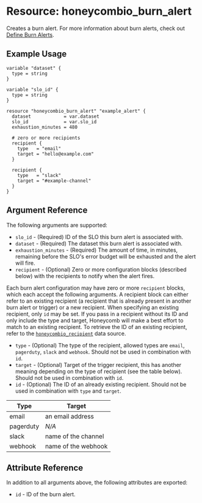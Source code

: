 # Resource: honeycombio_burn_alert

Creates a burn alert. For more information about burn alerts, check out [Define Burn Alerts](https://docs.honeycomb.io/working-with-your-data/slos/slo-process/#define-burn-alerts).

## Example Usage

```hcl
variable "dataset" {
  type = string
}

variable "slo_id" {
  type = string
}

resource "honeycombio_burn_alert" "example_alert" {
  dataset            = var.dataset
  slo_id             = var.slo_id
  exhaustion_minutes = 480

  # zero or more recipients
  recipient {
    type   = "email"
    target = "hello@example.com"
  }

  recipient {
    type   = "slack"
    target = "#example-channel"
  }
}
```

## Argument Reference

The following arguments are supported:

* `slo_id` - (Required) ID of the SLO this burn alert is associated with.
* `dataset` - (Required) The dataset this burn alert is associated with.
* `exhaustion_minutes` - (Required) The amount of time, in minutes, remaining before the SLO's error budget will be exhausted and the alert will fire.
* `recipient` - (Optional) Zero or more configuration blocks (described below) with the recipients to notify when the alert fires.

Each burn alert configuration may have zero or more `recipient` blocks, which each accept the following arguments. A recipient block can either refer to an existing recipient (a recipient that is already present in another burn alert or trigger) or a new recipient. When specifying an existing recipient, only `id` may be set. If you pass in a recipient without its ID and only include the type and target, Honeycomb will make a best effort to match to an existing recipient. To retrieve the ID of an existing recipient, refer to the [`honeycombio_recipient`](../data-sources/recipient.md) data source.

* `type` - (Optional) The type of the recipient, allowed types are `email`, `pagerduty`, `slack` and `webhook`. Should not be used in combination with `id`.
* `target` - (Optional) Target of the trigger recipient, this has another meaning depending on the type of recipient (see the table below). Should not be used in combination with `id`.
* `id` - (Optional) The ID of an already existing recipient. Should not be used in combination with `type` and `target`.

Type      | Target
----------|-------------------------
email     | an email address
pagerduty | _N/A_
slack     | name of the channel
webhook   | name of the webhook

## Attribute Reference

In addition to all arguments above, the following attributes are exported:

* `id` - ID of the burn alert.

